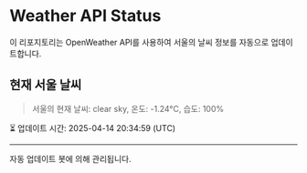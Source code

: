 
# Weather API Status

이 리포지토리는 OpenWeather API를 사용하여 서울의 날씨 정보를 자동으로 업데이트합니다.

## 현재 서울 날씨
> 서울의 현재 날씨: clear sky, 온도: -1.24°C, 습도: 100%

⏳ 업데이트 시간: 2025-04-14 20:34:59 (UTC)

---
자동 업데이트 봇에 의해 관리됩니다.
